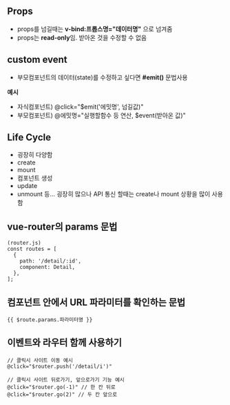 ## Props
- props를 넘길때는 **v-bind:프롭스명="데이터명"** 으로 넘겨줌
- props는 **read-only**임. 받아온 것을 수정할 수 없음

## custom event
- 부모컴포넌트의 데이터(state)를 수정하고 싶다면 **#emit()** 문법사용

**예시**
- 자식컴포넌트) @click="$emit('에밋명', 넘길값)"
- 부모컴포넌트) @에밋명="실행할함수 등 연산, $event(받아온 값)"

## Life Cycle
- 굉장히 다양함
- create
- mount
- 컴포넌트 생성
- update
- unmount 등... 굉장히 많으나 API 통신 할때는 create나 mount 상황을 많이 사용함

## vue-router의 params 문법

```
(router.js)
const routes = [
  {
    path: '/detail/:id',
    component: Detail,
  },
];
```

## 컴포넌트 안에서 URL 파라미터를 확인하는 문법

```
{{ $route.params.파라미터명 }}
```

## 이벤트와 라우터 함께 사용하기
```
// 클릭시 사이트 이동 예시
@click="$router.push('/detail/i')"

// 클릭시 사이트 뒤로가기, 앞으로가기 기능 예시
@click="$router.go(-1)" // 한 칸 뒤로
@click="$router.go(2)" // 두 칸 앞으로
```

